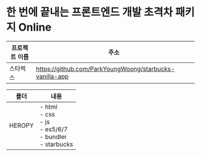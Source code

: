 # 한 번에 끝내는 프론트엔드 개발 초격차 패키지 Online

|프로젝트 이름|주소|
|---|---|
|스타벅스|https://github.com/ParkYoungWoong/starbucks-vanilla-app|

|폴더|내용|
|---|---|
|HEROPY| - html<br> - css <br> - js <br> - es5/6/7 <br> - bundler <br> - starbucks|